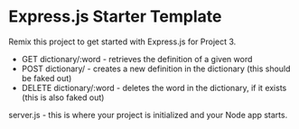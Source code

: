 Express.js Starter Template
=================
Remix this project to get started with Express.js for Project 3. 

* GET dictionary/:word - retrieves the definition of a given word
* POST dictionary/ - creates a new definition in the dictionary (this should be faked out)
* DELETE dictionary/:word - deletes the word in the dictionary, if it exists (this is also faked out)

server.js - this is where your project is initialized and your Node app starts. 
